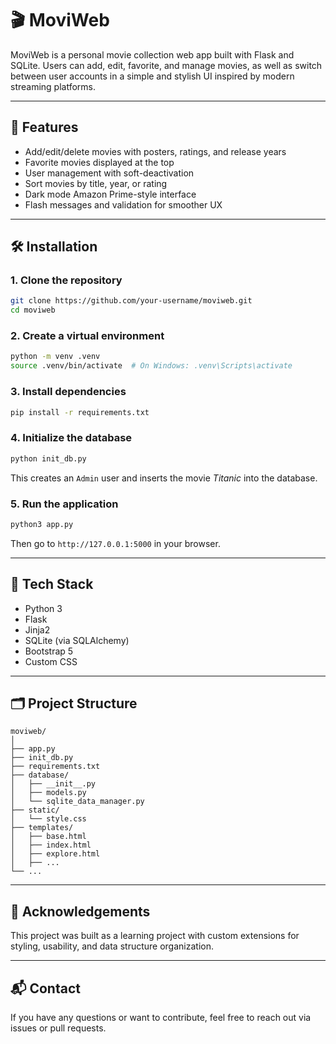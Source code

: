 # 🎬 MoviWeb

MoviWeb is a personal movie collection web app built with Flask and SQLite. Users can add, edit, favorite, and manage movies, as well as switch between user accounts in a simple and stylish UI inspired by modern streaming platforms.

---

## 🚀 Features

- Add/edit/delete movies with posters, ratings, and release years
- Favorite movies displayed at the top
- User management with soft-deactivation
- Sort movies by title, year, or rating
- Dark mode Amazon Prime-style interface
- Flash messages and validation for smoother UX

---

## 🛠 Installation

### 1. Clone the repository

```bash
git clone https://github.com/your-username/moviweb.git
cd moviweb
```

### 2. Create a virtual environment

```bash
python -m venv .venv
source .venv/bin/activate  # On Windows: .venv\Scripts\activate
```

### 3. Install dependencies

```bash
pip install -r requirements.txt
```

### 4. Initialize the database

```bash
python init_db.py
```

This creates an `Admin` user and inserts the movie _Titanic_ into the database.

### 5. Run the application

```bash
python3 app.py
```

Then go to `http://127.0.0.1:5000` in your browser.

---

## 🧰 Tech Stack

- Python 3
- Flask
- Jinja2
- SQLite (via SQLAlchemy)
- Bootstrap 5
- Custom CSS

---

## 🗂 Project Structure

```
moviweb/
│
├── app.py
├── init_db.py
├── requirements.txt
├── database/
│   ├── __init__.py
│   ├── models.py
│   └── sqlite_data_manager.py
├── static/
│   └── style.css
├── templates/
│   ├── base.html
│   ├── index.html
│   ├── explore.html
│   ├── ...
└── ...
```

---

## 🙌 Acknowledgements

This project was built as a learning project with custom extensions for styling, usability, and data structure organization.

---

## 📬 Contact

If you have any questions or want to contribute, feel free to reach out via issues or pull requests.
